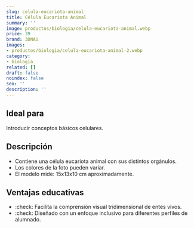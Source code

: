 ```yaml
---
slug: celula-eucariota-animal
title: Célula Eucariota Animal
summary: ''
image: productos/biologia/celula-eucariota-animal.webp
price: 39
brand: 3DNAU
images:
- productos/biologia/celula-eucariota-animal-2.webp
category:
- biologia
related: []
draft: false
noindex: false
seo: ''
description: ''
---
```

## Ideal para

Introducir conceptos básicos celulares. 

## Descripción

- Contiene una célula eucariota animal con sus distintos orgánulos.
- Los colores de la foto pueden variar.
- El modelo mide: 15x13x10 cm aproximadamente.

## Ventajas educativas

- :check: Facilita la comprensión visual tridimensional de entes vivos. 
- :check: Diseñado con un enfoque inclusivo para diferentes perfiles de alumnado.
